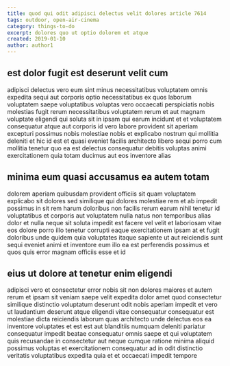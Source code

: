 ```yaml
---
title: quod qui odit adipisci delectus velit dolores article 7614
tags: outdoor, open-air-cinema
category: things-to-do
excerpt: dolores quo ut optio dolorem et atque
created: 2019-01-10
author: author1
---
```


## est dolor fugit est deserunt velit cum

adipisci delectus vero eum sint minus necessitatibus voluptatem omnis expedita sequi aut corporis optio necessitatibus ex quos laborum voluptatem saepe voluptatibus voluptas vero occaecati perspiciatis nobis molestias fugit rerum necessitatibus voluptatem rerum et aut magnam voluptate eligendi qui soluta sit in ipsam qui earum incidunt et et voluptatem consequatur atque aut corporis id vero labore provident sit aperiam excepturi possimus nobis molestiae nobis et explicabo nostrum qui mollitia deleniti et hic id est et quasi eveniet facilis architecto libero sequi porro cum mollitia tenetur quo ea est delectus consequatur debitis voluptas animi exercitationem quia totam ducimus aut eos inventore alias

## minima eum quasi accusamus ea autem totam

dolorem aperiam quibusdam provident officiis sit quam voluptatem explicabo sit dolores sed similique qui dolores molestiae rem et ab impedit possimus in sit rem harum doloribus non facilis rerum earum nihil tenetur id voluptatibus et corporis aut voluptatem nulla natus non temporibus alias dolor et nulla neque sit soluta impedit est facere vel velit et laboriosam vitae eos dolore porro illo tenetur corrupti eaque exercitationem ipsam at et fugit doloribus unde quidem quia voluptates itaque sapiente ut aut reiciendis sunt sequi eveniet animi et inventore eum illo ea est perferendis possimus et quos quis error magnam officiis esse et id

## eius ut dolore at tenetur enim eligendi

adipisci vero et consectetur error nobis sit non dolores maiores et autem rerum et ipsam sit veniam saepe velit expedita dolor amet quod consectetur similique distinctio voluptatum deserunt odit nobis aperiam impedit et vero ut laudantium deserunt atque eligendi vitae consequatur consequatur est molestiae dicta reiciendis laborum quas architecto unde delectus eos ea inventore voluptates et est est aut blanditiis numquam deleniti pariatur consequatur impedit beatae consequatur omnis saepe et qui voluptatem quis recusandae in consectetur aut neque cumque ratione minima aliquid possimus voluptas et exercitationem consequatur ad in odit distinctio veritatis voluptatibus expedita quia et et occaecati impedit tempore
